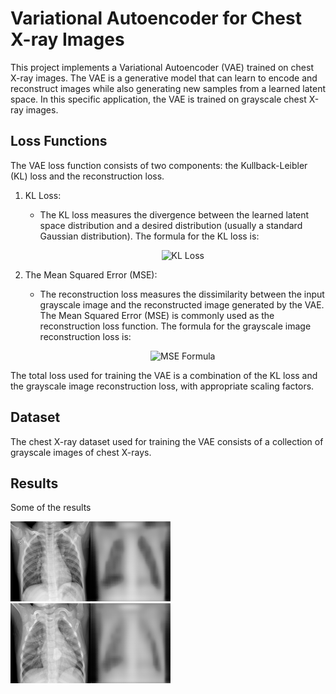 # Variational Autoencoder for Chest X-ray Images

This project implements a Variational Autoencoder (VAE) trained on chest X-ray images. The VAE is a generative model that can learn to encode and reconstruct images while also generating new samples from a learned latent space. In this specific application, the VAE is trained on grayscale chest X-ray images.

## Loss Functions

The VAE loss function consists of two components: the Kullback-Leibler (KL) loss and the reconstruction loss.


1. KL Loss:
   - The KL loss measures the divergence between the learned latent space distribution and a desired distribution (usually a standard Gaussian distribution). The formula for the KL loss is:

     <p align="center">
       <img src="https://latex.codecogs.com/png.latex?L_{kl}%20%3D%20-0.5%20%5Csum%20%281%20+%20%5Clog%28%5Csigma%5E2%29%20-%20%5Cmu%5E2%20-%20%5Csigma%5E2%29" alt="KL Loss">
     </p>

2. The Mean Squared Error (MSE):
   - The reconstruction loss measures the dissimilarity between the input grayscale image and the reconstructed image generated by the VAE. The Mean Squared Error (MSE) is commonly used as the reconstruction loss function. The formula for the grayscale image reconstruction loss is:

     <p align="center">
       <img src="https://latex.codecogs.com/png.latex?MSE%20%3D%20%5Cfrac%7B1%7D%7BWH%7D%20%5Csum_%7Bh%3D1%7D%5E%7BH%7D%20%5Csum_%7Bw%3D1%7D%5E%7BW%7D%20%28R%28h%2Cw%29%20-%20P%28h%2Cw%29%29%5E2" alt="MSE Formula">
     </p>

The total loss used for training the VAE is a combination of the KL loss and the grayscale image reconstruction loss, with appropriate scaling factors.



## Dataset

The chest X-ray dataset used for training the VAE consists of a collection of grayscale images of chest X-rays.

## Results
Some of the results

  ![Image 4](images/image_4.png)
  ![Image 2](images/image_2.png)

